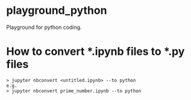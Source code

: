 # playground_python
Playground for python coding.

# How to convert *.ipynb files to *.py files

    > jupyter nbconvert <untitled.ipynb> --to python
    e.g.
    > jupyter nbconvert prime_number.ipynb --to python
    

